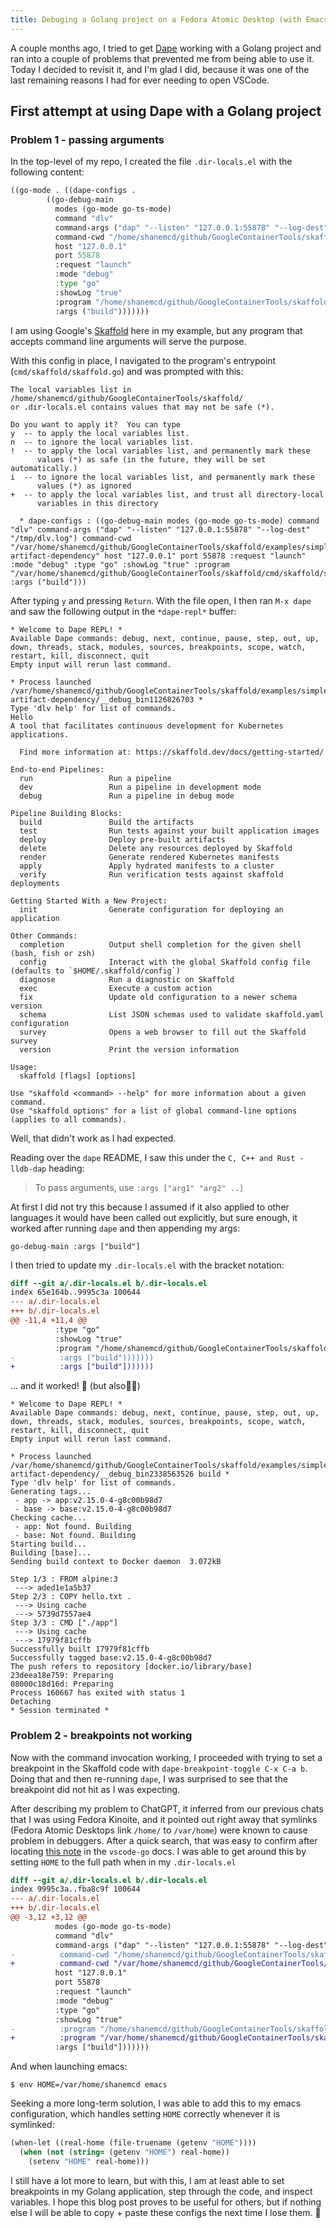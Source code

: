 ```yaml
---
title: Debuging a Golang project on a Fedora Atomic Desktop (with Emacs and Dape)
---
```

A couple months ago, I tried to get [Dape](https://github.com/svaante/dape) working with a Golang project and ran into a couple of problems that prevented me from being able to use it. Today I decided to revisit it, and I'm glad I did, because it was one of the last remaining reasons I had for ever needing to open VSCode.
## First attempt at using Dape with a Golang project
### Problem 1 - passing arguments
In the top-level of my repo, I created the file `.dir-locals.el` with the following content:

```lisp
((go-mode . ((dape-configs .
        ((go-debug-main
          modes (go-mode go-ts-mode)
          command "dlv"
          command-args ("dap" "--listen" "127.0.0.1:55878" "--log-dest" "/tmp/dlv.log")
          command-cwd "/home/shanemcd/github/GoogleContainerTools/skaffold/examples/simple-artifact-dependency"
          host "127.0.0.1"
          port 55878
          :request "launch"
          :mode "debug"
          :type "go"
          :showLog "true"
          :program "/home/shanemcd/github/GoogleContainerTools/skaffold/cmd/skaffold/skaffold.go"
          :args ("build")))))))

```

I am using Google's [Skaffold](https://skaffold.dev/) here in my example, but any program that accepts command line arguments will serve the purpose.

With this config in place, I navigated to the program's entrypoint (`cmd/skaffold/skaffold.go`) and was prompted with this:

```
The local variables list in /home/shanemcd/github/GoogleContainerTools/skaffold/
or .dir-locals.el contains values that may not be safe (*).

Do you want to apply it?  You can type
y  -- to apply the local variables list.
n  -- to ignore the local variables list.
!  -- to apply the local variables list, and permanently mark these
      values (*) as safe (in the future, they will be set automatically.)
i  -- to ignore the local variables list, and permanently mark these
      values (*) as ignored
+  -- to apply the local variables list, and trust all directory-local
      variables in this directory

  * dape-configs : ((go-debug-main modes (go-mode go-ts-mode) command "dlv" command-args ("dap" "--listen" "127.0.0.1:55878" "--log-dest" "/tmp/dlv.log") command-cwd "/var/home/shanemcd/github/GoogleContainerTools/skaffold/examples/simple-artifact-dependency" host "127.0.0.1" port 55878 :request "launch" :mode "debug" :type "go" :showLog "true" :program "/var/home/shanemcd/github/GoogleContainerTools/skaffold/cmd/skaffold/skaffold.go" :args ("build")))
```

After typing `y` and pressing `Return`. With the file open, I then ran `M-x dape` and saw the following output in the `*dape-repl*` buffer:

```
* Welcome to Dape REPL! *
Available Dape commands: debug, next, continue, pause, step, out, up, down, threads, stack, modules, sources, breakpoints, scope, watch, restart, kill, disconnect, quit
Empty input will rerun last command.

* Process launched /var/home/shanemcd/github/GoogleContainerTools/skaffold/examples/simple-artifact-dependency/__debug_bin1126826703 *
Type 'dlv help' for list of commands.
Hello
A tool that facilitates continuous development for Kubernetes applications.

  Find more information at: https://skaffold.dev/docs/getting-started/

End-to-end Pipelines:
  run                 Run a pipeline
  dev                 Run a pipeline in development mode
  debug               Run a pipeline in debug mode

Pipeline Building Blocks:
  build               Build the artifacts
  test                Run tests against your built application images
  deploy              Deploy pre-built artifacts
  delete              Delete any resources deployed by Skaffold
  render              Generate rendered Kubernetes manifests
  apply               Apply hydrated manifests to a cluster
  verify              Run verification tests against skaffold deployments

Getting Started With a New Project:
  init                Generate configuration for deploying an application

Other Commands:
  completion          Output shell completion for the given shell (bash, fish or zsh)
  config              Interact with the global Skaffold config file (defaults to `$HOME/.skaffold/config`)
  diagnose            Run a diagnostic on Skaffold
  exec                Execute a custom action
  fix                 Update old configuration to a newer schema version
  schema              List JSON schemas used to validate skaffold.yaml configuration
  survey              Opens a web browser to fill out the Skaffold survey
  version             Print the version information

Usage:
  skaffold [flags] [options]

Use "skaffold <command> --help" for more information about a given command.
Use "skaffold options" for a list of global command-line options (applies to all commands).
```

Well, that didn't work as I had expected.

Reading over the `dape` README, I saw this under the `C, C++ and Rust - lldb-dap` heading:

> To pass arguments, use `:args ["arg1" "arg2" ..]`

At first I did not try this because I assumed if it also applied to other languages it would have been called out explicitly, but sure enough, it worked after running `dape` and then appending my args:

```
go-debug-main :args ["build"]
```

I then tried to update my `.dir-locals.el` with the bracket notation:

```diff
diff --git a/.dir-locals.el b/.dir-locals.el  
index 65e164b..9995c3a 100644  
--- a/.dir-locals.el  
+++ b/.dir-locals.el  
@@ -11,4 +11,4 @@  
          :type "go"  
          :showLog "true"  
          :program "/home/shanemcd/github/GoogleContainerTools/skaffold/cmd/skaffold/skaffold.go"  
-          :args ("build")))))))  
+          :args ["build"]))))))
```

... and it worked! 🎉 (but also🤦‍♂️)

```
* Welcome to Dape REPL! *
Available Dape commands: debug, next, continue, pause, step, out, up, down, threads, stack, modules, sources, breakpoints, scope, watch, restart, kill, disconnect, quit
Empty input will rerun last command.

* Process launched /var/home/shanemcd/github/GoogleContainerTools/skaffold/examples/simple-artifact-dependency/__debug_bin2338563526 build *
Type 'dlv help' for list of commands.
Generating tags...
 - app -> app:v2.15.0-4-g8c00b98d7
 - base -> base:v2.15.0-4-g8c00b98d7
Checking cache...
 - app: Not found. Building
 - base: Not found. Building
Starting build...
Building [base]...
Sending build context to Docker daemon  3.072kB

Step 1/3 : FROM alpine:3
 ---> aded1e1a5b37
Step 2/3 : COPY hello.txt .
 ---> Using cache
 ---> 5739d7557ae4
Step 3/3 : CMD ["./app"]
 ---> Using cache
 ---> 17979f81cffb
Successfully built 17979f81cffb
Successfully tagged base:v2.15.0-4-g8c00b98d7
The push refers to repository [docker.io/library/base]
23deea18e759: Preparing
08000c18d16d: Preparing
Process 160667 has exited with status 1
Detaching
* Session terminated *
```

### Problem 2 - breakpoints not working

Now with the command invocation working, I proceeded with trying to set a breakpoint in the Skaffold code with `dape-breakpoint-toggle C-x C-a b`. Doing that and then re-running `dape`, I was surprised to see that the breakpoint did not hit as I was expecting.

After describing my problem to ChatGPT, it inferred from our previous chats that I was using Fedora Kinoite, and it pointed out right away that symlinks (Fedora Atomic Desktops link `/home/` to `/var/home`) were known to cause problem in debuggers. After a quick search, that was easy to confirm after locating [this note](https://github.com/golang/vscode-go/blob/master/docs/debugging.md#debug-symlink-directories) in the `vscode-go` docs. I was able to get around this by setting `HOME` to the full path when in my `.dir-locals.el` 

```diff
diff --git a/.dir-locals.el b/.dir-locals.el  
index 9995c3a..fba8c9f 100644  
--- a/.dir-locals.el  
+++ b/.dir-locals.el  
@@ -3,12 +3,12 @@  
          modes (go-mode go-ts-mode)  
          command "dlv"  
          command-args ("dap" "--listen" "127.0.0.1:55878" "--log-dest" "/tmp/dlv.log")  
-          command-cwd "/home/shanemcd/github/GoogleContainerTools/skaffold/examples/simple-artifact-dependency"  
+          command-cwd "/var/home/shanemcd/github/GoogleContainerTools/skaffold/examples/simple-artifact-dependency"  
          host "127.0.0.1"  
          port 55878  
          :request "launch"  
          :mode "debug"  
          :type "go"  
          :showLog "true"  
-          :program "/home/shanemcd/github/GoogleContainerTools/skaffold/cmd/skaffold/skaffold.go"  
+          :program "/var/home/shanemcd/github/GoogleContainerTools/skaffold/cmd/skaffold/skaffold.go"  
          :args ["build"]))))))
```

And when launching emacs:

```
$ env HOME=/var/home/shanemcd emacs
```

Seeking a more long-term solution, I was able to add this to my emacs configuration, which handles setting `HOME` correctly whenever it is symlinked:

```lisp
(when-let ((real-home (file-truename (getenv "HOME"))))
  (when (not (string= (getenv "HOME") real-home))
    (setenv "HOME" real-home)))
```

I still have a lot more to learn, but with this, I am at least able to set breakpoints in my Golang application, step through the code, and inspect variables. I hope this blog post proves to be useful for others, but if nothing else I will be able to copy + paste these configs the next time I lose them. 🙂